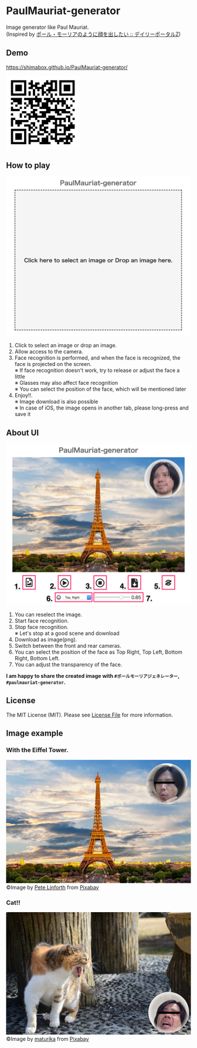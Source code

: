 # PaulMauriat-generator

Image generator like Paul Mauriat.  
(Inspired by [ポール・モーリアのように顔を出したい :: デイリーポータルZ](https://dailyportalz.jp/kiji/11263 "ポール・モーリアのように顔を出したい :: デイリーポータルZ"))

## Demo

https://shimabox.github.io/PaulMauriat-generator/

![demo-qr](https://github.com/shimabox/assets/blob/master/PaulMauriat-generator/qr.png)

## How to play

<img src="https://github.com/shimabox/assets/blob/master/PaulMauriat-generator/first-view.png" alt="first-view" title="first-view" width="560px">

1. Click to select an image or drop an image.
2. Allow access to the camera.
3. Face recognition is performed, and when the face is recognized, the face is projected on the screen.  
※ If face recognition doesn't work, try to release or adjust the face a little  
※ Glasses may also affect face recognition  
※ You can select the position of the face, which will be mentioned later
4. Enjoy!!.  
※ Image download is also possible  
※ In case of iOS, the image opens in another tab, please long-press and save it

## About UI

<img src="https://github.com/shimabox/assets/blob/master/PaulMauriat-generator/ui.png" alt="ui" title="ui" width="560px">

1. You can reselect the image.
2. Start face recognition.
3. Stop face recognition.  
※ Let's stop at a good scene and download  
4. Download as image(png).
5. Switch between the front and rear cameras.
6. You can select the position of the face as Top Right, Top Left, Bottom Right, Bottom Left.
7. You can adjust the transparency of the face.

**I am happy to share the created image with `#ポールモーリアジェネレーター`, `#paulmauriat-generator`.**

## License
The MIT License (MIT). Please see [License File](LICENSE) for more information.

## Image example

### With the Eiffel Tower.

![example_1](https://github.com/shimabox/assets/blob/master/PaulMauriat-generator/example_1.png)
©Image by <a href="https://pixabay.com/ja/users/TheDigitalArtist-202249/?utm_source=link-attribution&amp;utm_medium=referral&amp;utm_campaign=image&amp;utm_content=3349075">Pete Linforth</a> from <a href="https://pixabay.com/ja/?utm_source=link-attribution&amp;utm_medium=referral&amp;utm_campaign=image&amp;utm_content=3349075">Pixabay</a>

### Cat!!

![example_2](https://github.com/shimabox/assets/blob/master/PaulMauriat-generator/example_2.png)
©Image by <a href="https://pixabay.com/ja/users/maturika-1227075/?utm_source=link-attribution&amp;utm_medium=referral&amp;utm_campaign=image&amp;utm_content=939367">maturika</a> from <a href="https://pixabay.com/ja/?utm_source=link-attribution&amp;utm_medium=referral&amp;utm_campaign=image&amp;utm_content=939367">Pixabay</a>